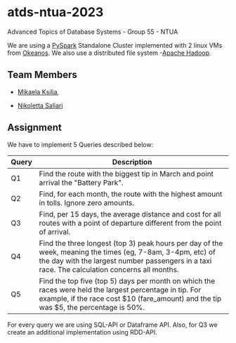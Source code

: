 # atds-ntua-2023
Advanced Topics of Database Systems - Group 55 - NTUA

We are using a [PySpark](https://spark.apache.org/) Standalone Cluster implemented with 2 linux VMs from [Okeanos](https://okeanos-knossos.grnet.gr).
We also use a distributed file system -[Apache Hadoop](https://hadoop.apache.org/).

## Team Members

- [Mikaela Ksilia](https://github.com/mikaelaksil),

- [Nikoletta Saliari](https://github.com/nicolettasal)

## Assignment

We have to implement 5 Queries described below:


| Query | Description                                                                                                                                                                                                                                                                                                                                |
|-------|--------------------------------------------------------------------------------------------------------------------------------------------------------------------------------------------------------------------------------------------------------------------------------------------------------------------------------------------|
| Q1    | Find the route with the biggest tip in March and point arrival the "Battery Park".                                                                                                                               |
| Q2    | Find, for each month, the route with the highest amount in tolls. Ignore zero amounts.                                                                                                                                                                                                                                                           |
| Q3    | Find, per 15 days, the average distance and cost for all routes with a point of departure different from the point of arrival.                                                                                                                                                                                                                                            |
| Q4    | Find the three longest (top 3) peak hours per day of the week, meaning the times (eg, 7-8am, 3-4pm, etc) of the day with the largest number passengers in a taxi race. The calculation concerns all months.                                                                                                                                                         |
| Q5    | Find the top five (top 5) days per month on which the races were held the largest percentage in tip. For example, if the race cost $10 (fare_amount) and the tip was $5, the percentage is 50%.|

For every query we are using SQL-API or Dataframe API. Also, for Q3 we create an additional implementation using RDD-API.
